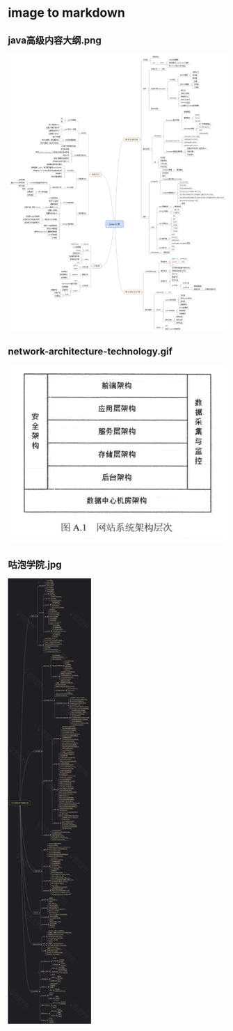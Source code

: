 
# image to markdown

## java高级内容大纲.png

![java高级内容大纲.png](./img/java高级内容大纲.png "java高级内容大纲.png") 

## network-architecture-technology.gif

![network-architecture-technology.gif](./img/network-architecture-technology.gif "network-architecture-technology.gif") 

## 咕泡学院.jpg

![咕泡学院.jpg](./img/咕泡学院.jpg "咕泡学院.jpg") 


